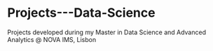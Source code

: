 # Projects---Data-Science
Projects developed during my Master in Data Science and Advanced Analytics @ NOVA IMS, Lisbon
